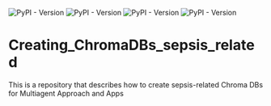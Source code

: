 ![PyPI - Version](https://img.shields.io/badge/Pyhton-v3.11.10-blue)
![PyPI - Version](https://img.shields.io/badge/chromadb-v0.5.23-brown)
![PyPI - Version](https://img.shields.io/badge/OpenAI-1.57.1-%23000055)
![PyPI - Version](https://img.shields.io/badge/OpenAI_model-gpt_3.5_turbo-%23000055)

# Creating_ChromaDBs_sepsis_related
This is a repository that describes how to create sepsis-related Chroma DBs for Multiagent Approach and Apps
